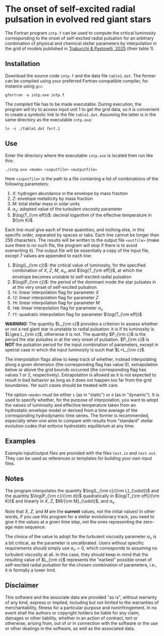 

# The onset of self-excited radial pulsation in evolved red giant stars

The Fortran program `intp.f` can be used to compute the critical luminosity corresponding to the onset of self-excited radial pulsation for an arbitrary combination of physical and chemical stellar parameters by interpolation in the grid of models published in [Trabucchi & Pastorelli, 2025](https://ui.adsabs.harvard.edu/abs/2025ApJ...978...30T/abstract) (their table 1).

## Installation

Download the source code `intp.f` and the data file `table1.dat`. The former can be compiled using your preferred Fortran-compatible compiler, for instance using `gcc`:

```
gfortran -o intp.exe intp.f
```

The compiled file has to be made executable. During execution, the program will try to access input unit 1 to get the grid data, so it is convenient to create a symbolic link to the file `table1.dat`. Assuming the latter is in the same directory as the executable `intp.exe`:

```
ln -s ./table1.dat fort.1
```

## Use

Enter the directory where the executable `intp.exe` is located then run like this:

```
./intp.exe <mode> <inputfile> <outputfile>
```

Here `<inputfile>` is the path to a file containing a list of combinations of the following parameters:

1. $X$: hydrogen abundance in the envelope by mass fraction
2. $Z$: envelope metallicity by mass fraction
3. $M$: total stellar mass in solar units
4. $\alpha_{\nu}$: adopted value of the turbulent viscosity parameter
5. $\log(T_{\rm eff})$: decimal logarithm of the effective temperature in ${\rm K}$

Each line must give each of these quantities, and nothing else, in this specific order, separated by spaces or tabs. Each line cannot be longer than 256 characters. The results will be written to the output file `<outfile>` (make sure there is no such file, the program will stop if there is to avoid overwriting it). The output file will be essentially a copy of the input file, except 7 values are appended to each line:

1. $\log(L_{\rm c})$: the critical value of luminosity, for the specified combination of $X$, $Z$, $M$, $\alpha_{\nu}$, and $\log(T_{\rm eff})$, at which the envelope becomes unstable to self-excited radial pulsation
2. $\log(P_{\rm c})$: the period of the dominant mode the star pulsates in at the very onset of self-excited pulsation.
3. `fX`: linear interpolation flag for parameter $X$
4. `fZ`: linear interpolation flag for parameter $Z$
5. `fM`: linear interpolation flag for parameter $M$
6. `fAN`: linear interpolation flag for parameter $\alpha_{\nu}$
7. `fT`: quadratic interpolation flag for parameter $\log(T_{\rm eff})$

**WARNING**! The quantity $L_{\rm c}$ provides a criterion to assess whether or not a red giant star is unstable to radial pulsation: it is if its luminosity is $L\geq L_{\rm c}$, otherwise it is not. The quantity $P_{\rm c}$ is the period the star pulsates in at the very onset of pulsation. $P_{\rm c}$ is **NOT** the pulsation period for the input combination of parameters, except in special case in which the input luminosity is such that $L=L_{\rm c}$.

The interpolation flags allow to keep track of whether, instead interpolating along a given dimension (the corresponding flag has value 0), extrapolation below or above the grid bounds occurred (the corresponding flag has values 1 or 2, respectively). Extrapolation is allowed as it is not expected to result in bad behavior as long as it does not happen too far from the grid boundaries. Yet such cases should be treated with care.

The option `<mode>` must be either `s` (as in "static") or `d` (as in "dynamic"). It is used to specify whether, for the purpose of interpolation, you want to adopt the values of luminosity and effective temperature taken from an hydrostatic envelope model or derived from a time average of the corresponding hydrodynamic time series. The former is recommended, especially when one aims to compare with results from "standard" stellar evolution codes that enforce hydrostatic equilibrium at any time.

## Examples

Example input/output files are provided with the files `test.in` and `test.out`. They can be used as references or templates for building your own input files.

## Notes

The program interpolates the quantity $\log(L_{\rm c}/{\rm L}_{\odot})$ and the quantity $\log(P_{\rm c}/{\rm d})$ quadratically in $\log(T_{\rm eff}/{\rm K})$ and linearly in $X$, $Z$, $M/{\rm M}_{\odot}$, and $\alpha_{\nu}$.

Note that $X$, $Z$, and $M$ are the **current** values, not the initial values! In other words, if you use this program for a stellar evolutionary track, you need to give it the values at a given time step, not the ones representing the zero-age main sequence.

The choice of the value to adopt for the turbulent viscosity parameter $\alpha_{\nu}$ is a bit critical, as the parameter is uncalibrated. Users without specific requirements should simply use $\alpha_{\nu}=0$, which corresponds to assuming no turbulent viscosity at all. In this case, they should keep in mind that the resulting value of $L_{\rm c}$ represents the "earliest" possible onset of self-excited radial pulsation for the chosen combination of parameters, i.e., it is formally a lower limit.

## Disclaimer

This software and the associate data are provided "as is", without warranty of any kind, express or implied, including but not limited to the warranties of merchantability, fitness for a particular purpose and noninfringement. In no event shall the authors or copyright holders be liable for any claim, damages or other liability, whether in an action of contract, tort or otherwise, arising from, out of or in connection with the software or the use or other dealings in the software, as well as the associated data.
